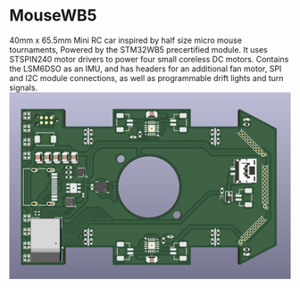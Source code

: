 # MouseWB5 
40mm x 65.5mm Mini RC car inspired by half size micro mouse tournaments,
Powered by the STM32WB5 precertified module. It uses STSPIN240 motor drivers to power four
small coreless DC motors. Contains the LSM6DSO as an IMU, and has headers for an additional fan motor,
SPI and I2C module connections, as well as programmable drift lights and turn signals. 
![Alt Text](Images/render.png "")
